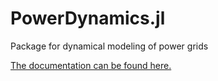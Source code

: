 # PowerDynamics.jl

Package for dynamical modeling of power grids

[The documentation can be found here.](https://juliaenergy.github.io/PowerDynamics.jl/latest/)
